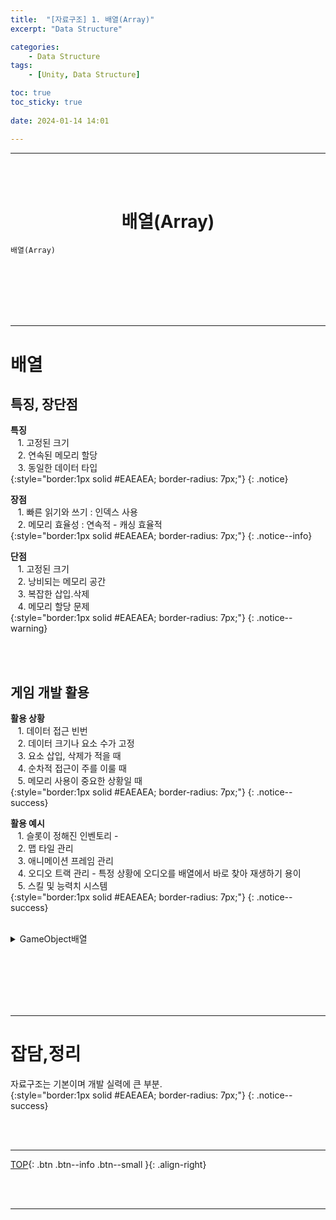 ```yaml
---
title:  "[자료구조] 1. 배열(Array)"
excerpt: "Data Structure"

categories:
    - Data Structure
tags:
    - [Unity, Data Structure]

toc: true
toc_sticky: true
 
date: 2024-01-14 14:01

---
```

- - -

<br><br>

<center><H1>  배열(Array)  </H1></center>

`배열(Array)`


<br><br><br><br><br>
- - - 

# 배열

## 특징, 장단점

**특징**  
&nbsp;&nbsp; 1. 고정된 크기  
&nbsp;&nbsp; 2. 연속된 메모리 할당  
&nbsp;&nbsp; 3. 동일한 데이터 타입  
{:style="border:1px solid #EAEAEA; border-radius: 7px;"}
{: .notice}  

**장점**  
&nbsp;&nbsp; 1. 빠른 읽기와 쓰기 : 인덱스 사용  
&nbsp;&nbsp; 2. 메모리 효율성 : 연속적 - 캐싱 효율적   
{:style="border:1px solid #EAEAEA; border-radius: 7px;"}
{: .notice--info}  

**단점**  
&nbsp;&nbsp; 1. 고정된 크기  
&nbsp;&nbsp; 2. 낭비되는 메모리 공간  
&nbsp;&nbsp; 3. 복잡한 삽입.삭제  
&nbsp;&nbsp; 4. 메모리 할당 문제  
{:style="border:1px solid #EAEAEA; border-radius: 7px;"}
{: .notice--warning}  

<br><br>

## 게임 개발 활용

**활용 상황**  
&nbsp;&nbsp; 1. 데이터 접근 빈번  
&nbsp;&nbsp; 2. 데이터 크기나 요소 수가 고정  
&nbsp;&nbsp; 3. 요소 삽입, 삭제가 적을 때  
&nbsp;&nbsp; 4. 순차적 접근이 주를 이룰 때  
&nbsp;&nbsp; 5. 메모리 사용이 중요한 상황일 때  
{:style="border:1px solid #EAEAEA; border-radius: 7px;"}
{: .notice--success} 

**활용 예시**  
&nbsp;&nbsp; 1. 슬롯이 정해진 인벤토리 -   
&nbsp;&nbsp; 2. 맵 타일 관리  
&nbsp;&nbsp; 3. 애니메이션 프레임 관리  
&nbsp;&nbsp; 4. 오디오 트랙 관리 - 특정 상황에 오디오를 배열에서 바로 찾아 재생하기 용이  
&nbsp;&nbsp; 5. 스킬 및 능력치 시스템  
{:style="border:1px solid #EAEAEA; border-radius: 7px;"}
{: .notice--success} 

<br>

<details>
<summary>GameObject배열</summary>

<div class="notice--primary" markdown="1"> 

```c# 
using UnityEngine;

public class EnemyManager : MonoBehaviour
{
    public GameObject[] enemies; // 적 게임 오브젝트 배열 선언

    void Start()
    {
        // 배열에 게임 오브젝트 할당
        enemies = new GameObject[5];

        for (int i = 0; i < enemies.Length; i++)
        {
            // 적 게임 오브젝트 인스턴스화
            enemies[i] = Instantiate(Resources.Load("EnemyPrefab") as GameObject);
        }
    }
}
```
</div>
</details>


<br><br><br><br><br>
- - - 

# 잡담,정리
자료구조는 기본이며 개발 실력에 큰 부분.  
{:style="border:1px solid #EAEAEA; border-radius: 7px;"}
{: .notice--success}  

<br><br>
- - -

[TOP](#){: .btn .btn--info .btn--small }{: .align-right}


<br><br>
- - -

